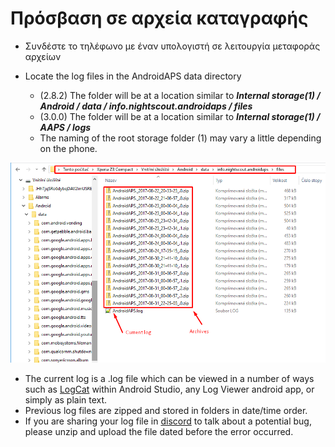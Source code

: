 # Πρόσβαση σε αρχεία καταγραφής

* Συνδέστε το τηλέφωνο με έναν υπολογιστή σε λειτουργία μεταφοράς αρχείων
* Locate the log files in the AndroidAPS data directory
    
    * (2.8.2) The folder will be at a location similar to ***Internal storage(1) / Android / data / info.nightscout.androidaps / files***
    * (3.0.0) The folder will be at a location similar to ***Internal storage(1) / AAPS / logs***
    * The naming of the root storage folder (1) may vary a little depending on the phone.

![logs](../images/aapslog.png)

* The current log is a .log file which can be viewed in a number of ways such as [LogCat](https://developer.android.com/studio/debug/am-logcat.html) within Android Studio, any Log Viewer android app, or simply as plain text. 
* Previous log files are zipped and stored in folders in date/time order. 
* If you are sharing your log file in [discord](https://discord.gg/4fQUWHZ4Mw) to talk about a potential bug, please unzip and upload the file dated before the error occurred.